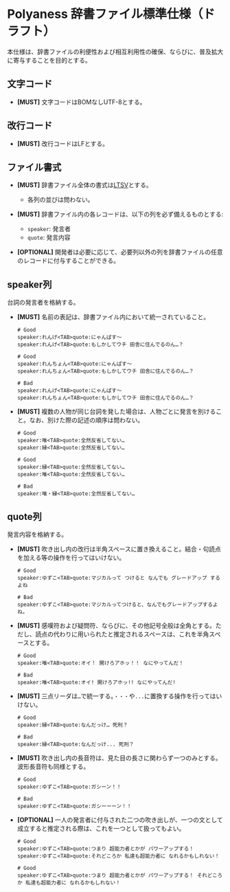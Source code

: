 # Polyaness 辞書ファイル標準仕様（ドラフト）

本仕様は、辞書ファイルの利便性および相互利用性の確保、ならびに、普及拡大に寄与することを目的とする。



## 文字コード

- **[MUST]** 文字コードはBOMなしUTF-8とする。



## 改行コード

- **[MUST]** 改行コードはLFとする。



## ファイル書式

- **[MUST]** 辞書ファイル全体の書式は[LTSV](http://ltsv.org/)とする。
    - 各列の並びは問わない。

- **[MUST]** 辞書ファイル内の各レコードは、以下の列を必ず備えるものとする:
    - `speaker`: 発言者
    - `quote`: 発言内容

- **[OPTIONAL]** 開発者は必要に応じて、必要列以外の列を辞書ファイルの任意のレコードに付与することができる。



## speaker列

台詞の発言者を格納する。

- **[MUST]** 名前の表記は、辞書ファイル内において統一されていること。

  ```text
  # Good
  speaker:れんげ<TAB>quote:にゃんぱす〜
  speaker:れんげ<TAB>quote:もしかしてウチ 田舎に住んでるのん…？
  ```

  ```text
  # Good
  speaker:れんちょん<TAB>quote:にゃんぱす〜
  speaker:れんちょん<TAB>quote:もしかしてウチ 田舎に住んでるのん…？
  ```

  ```text
  # Bad
  speaker:れんげ<TAB>quote:にゃんぱす〜
  speaker:れんちょん<TAB>quote:もしかしてウチ 田舎に住んでるのん…？
  ```

- **[MUST]** 複数の人物が同じ台詞を発した場合は、人物ごとに発言を別けること。なお、別けた際の記述の順序は問わない。

  ```text
  # Good
  speaker:唯<TAB>quote:全然反省してない…
  speaker:縁<TAB>quote:全然反省してない…
  ```

  ```text
  # Good
  speaker:縁<TAB>quote:全然反省してない…
  speaker:唯<TAB>quote:全然反省してない…
  ```

  ```text
  # Bad
  speaker:唯・縁<TAB>quote:全然反省してない…
  ```



## quote列

発言内容を格納する。

- **[MUST]** 吹き出し内の改行は半角スペースに置き換えること。結合・句読点を加える等の操作を行ってはいけない。

  ```text
  # Good
  speaker:ゆずこ<TAB>quote:マジカルって つけると なんでも グレードアップ するよね
  ```

  ```text
  # Bad
  speaker:ゆずこ<TAB>quote:マジカルってつけると、なんでもグレードアップするよね。
  ```

- **[MUST]** 感嘆符および疑問符、ならびに、その他記号全般は全角とする。ただし、読点の代わりに用いられたと推定されるスペースは、これを半角スペースとする。

  ```text
  # Good
  speaker:唯<TAB>quote:オイ！ 開けろアホッ！！ なにやってんだ！
  ```

  ```text
  # Bad
  speaker:唯<TAB>quote:オイ! 開けろアホッ!! なにやってんだ!
  ```

- **[MUST]** 三点リーダは`…`で統一する。`・・・`や`...`に置換する操作を行ってはいけない。

  ```text
  # Good
  speaker:縁<TAB>quote:なんだっけ… 死刑？
  ```

  ```text
  # Bad
  speaker:縁<TAB>quote:なんだっけ... 死刑？
  ```

- **[MUST]** 吹き出し内の長音符は、見た目の長さに関わらず一つのみとする。波形長音符も同様とする。

  ```text
  # Good
  speaker:ゆずこ<TAB>quote:ガシーン！！
  ```

  ```text
  # Bad
  speaker:ゆずこ<TAB>quote:ガシーーーン！！
  ```

- **[OPTIONAL]** 一人の発言者に付与された二つの吹き出しが、一つの文として成立すると推定される際は、これを一つとして扱ってもよい。

  ```text
  # Good
  speaker:ゆずこ<TAB>quote:つまり 超能力者とかが パワーアップする！
  speaker:ゆずこ<TAB>quote:それどころか 私達も超能力者に なれるかもしれない！

  # Good
  speaker:ゆずこ<TAB>quote:つまり 超能力者とかが パワーアップする！ それどころか 私達も超能力者に なれるかもしれない！
  ```
